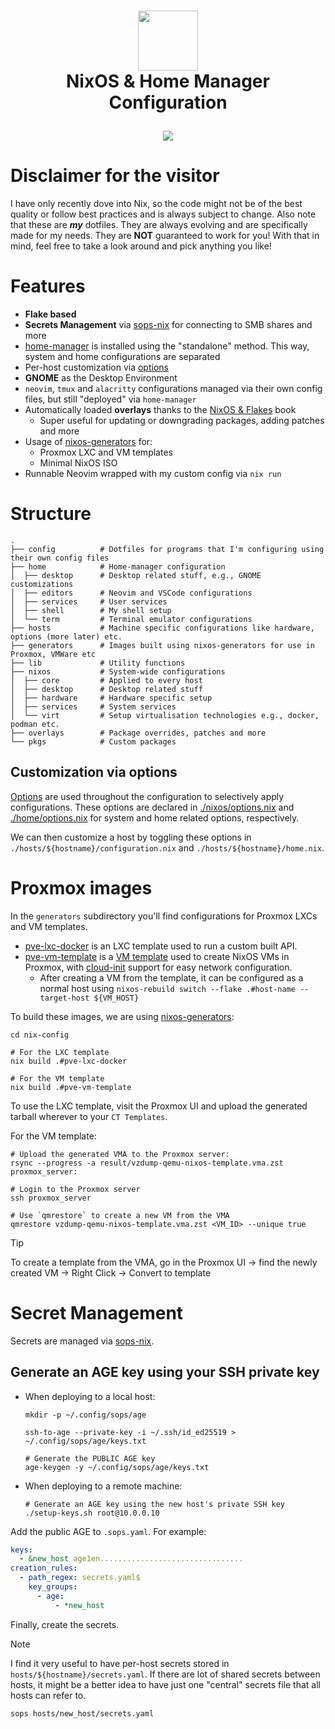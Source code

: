 <div align="center">
<h1>
  <img width="96" src="https://raw.githubusercontent.com/NixOS/nixos-artwork/master/logo/nix-snowflake-colours.svg"></img> <br>
  NixOS & Home Manager Configuration
<p></p>
  <img src="https://builtwithnix.org/badge.svg">
</h1>
</div>

# Disclaimer for the visitor

I have only recently dove into Nix, so the code might not be of the best quality or follow best practices and is always subject to change. Also note that these are **_my_** dotfiles. They are always evolving and are specifically made for my needs. They are **NOT** guaranteed to work for you! With that in mind, feel free to take a look around and pick anything you like!

# Features

- **Flake based**
- **Secrets Management** via [sops-nix](https://github.com/Mic92/sops-nix) for connecting to SMB shares and more
- [home-manager](https://github.com/nix-community/home-manager) is installed using the "standalone" method. This way, system and home configurations are separated
- Per-host customization via [options](https://nixos.wiki/wiki/Extend_NixOS)
- **GNOME** as the Desktop Environment
- `neovim`, `tmux` and `alacritty` configurations managed via their own config files, but still "deployed" via `home-manager`
- Automatically loaded **overlays** thanks to the [NixOS & Flakes](https://nixos-and-flakes.thiscute.world/nixpkgs/overlays) book
  - Super useful for updating or downgrading packages, adding patches and more
- Usage of [nixos-generators](https://github.com/nix-community/nixos-generators) for:
  - Proxmox LXC and VM templates
  - Minimal NixOS ISO
- Runnable Neovim wrapped with my custom config via `nix run`

# Structure

```shell
.
├── config          # Dotfiles for programs that I'm configuring using their own config files
├── home            # Home-manager configuration
│  ├── desktop      # Desktop related stuff, e.g., GNOME customizations
│  ├── editors      # Neovim and VSCode configurations
│  ├── services     # User services
│  ├── shell        # My shell setup
│  └── term         # Terminal emulator configurations
├── hosts           # Machine specific configurations like hardware, options (more later) etc.
├── generators      # Images built using nixos-generators for use in Proxmox, VMWare etc
├── lib             # Utility functions
├── nixos           # System-wide configurations
│  ├── core         # Applied to every host
│  ├── desktop      # Desktop related stuff
│  ├── hardware     # Hardware specific setup
│  ├── services     # System services
│  └── virt         # Setup virtualisation technologies e.g., docker, podman etc.
├── overlays        # Package overrides, patches and more
└── pkgs            # Custom packages
```

## Customization via options

[Options](https://nixos.wiki/wiki/Extend_NixOS) are used throughout the configuration to selectively apply configurations. These options are declared in [./nixos/options.nix](./nixos/options.nix) and [./home/options.nix](./home/options.nix) for system and home related options, respectively.

We can then customize a host by toggling these options in `./hosts/${hostname}/configuration.nix` and `./hosts/${hostname}/home.nix`.

# Proxmox images

In the `generators` subdirectory you'll find configurations for Proxmox LXCs and VM templates.

- [pve-lxc-docker](./generators/pve-lxc-docker) is an LXC template used to run a custom built API.
- [pve-vm-template](./generators/pve-vm-template) is a [VM template](https://pve.proxmox.com/wiki/VM_Templates_and_Clones) used to create NixOS VMs in Proxmox, with [cloud-init](https://cloud-init.io/) support for easy network configuration.
  - After creating a VM from the template, it can be configured as a normal host using `nixos-rebuild switch --flake .#host-name --target-host ${VM_HOST}`

To build these images, we are using [nixos-generators](https://github.com/nix-community/nixos-generators):

```shell
cd nix-config

# For the LXC template
nix build .#pve-lxc-docker

# For the VM template
nix build .#pve-vm-template
```

To use the LXC template, visit the Proxmox UI and upload the generated tarball wherever to your `CT Templates`.

For the VM template:

```shell
# Upload the generated VMA to the Proxmox server:
rsync --progress -a result/vzdump-qemu-nixos-template.vma.zst proxmox_server:

# Login to the Proxmox server
ssh proxmox_server

# Use `qmrestore` to create a new VM from the VMA
qmrestore vzdump-qemu-nixos-template.vma.zst <VM_ID> --unique true
```

> [!Tip]
> To create a template from the VMA, go in the Proxmox UI -> find the newly created VM -> Right Click -> Convert to template

# Secret Management

Secrets are managed via [sops-nix](https://github.com/Mic92/sops-nix).

## Generate an AGE key using your SSH private key

- When deploying to a local host:

  ```shell
  mkdir -p ~/.config/sops/age

  ssh-to-age --private-key -i ~/.ssh/id_ed25519 > ~/.config/sops/age/keys.txt

  # Generate the PUBLIC AGE key
  age-keygen -y ~/.config/sops/age/keys.txt
  ```

- When deploying to a remote machine:
  ```shell
  # Generate an AGE key using the new host's private SSH key
  ./setup-keys.sh root@10.0.0.10
  ```

Add the public AGE to `.sops.yaml`. For example:

```yaml
keys:
  - &new_host age1en................................
creation_rules:
  - path_regex: secrets.yaml$
    key_groups:
      - age:
          - *new_host
```

Finally, create the secrets.

> [!Note]
> I find it very useful to have per-host secrets stored in `hosts/${hostname}/secrets.yaml`. If there are lot of shared secrets between hosts, it might be a better idea to have just one "central" secrets file that all hosts can refer to.

```shell
sops hosts/new_host/secrets.yaml
```
